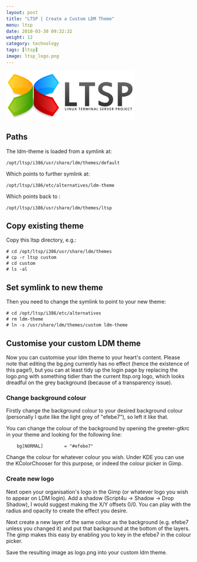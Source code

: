 ```yaml
---
layout: post
title: "LTSP | Create a Custom LDM Theme"
menu: ltsp
date: 2010-03-30 09:32:32
weight: 12
category: technology
tags: [ltsp]
image: ltsp_logo.png
---
```


<img src="/assets/ltsp_logo.png" class="image-right" alt="LTSP Logo">

## Paths

The ldm-theme is loaded from a symlink at:

    /opt/ltsp/i386/usr/share/ldm/themes/default

<!--more-->

Which points to further symlink at:

    /opt/ltsp/i386/etc/alternatives/ldm-theme

Which points back to :

    /opt/ltsp/i386/usr/share/ldm/themes/ltsp

## Copy existing theme

Copy this ltsp directory, e.g.:

    # cd /opt/ltsp/i386/usr/share/ldm/themes
    # cp -r ltsp custom
    # cd custom
    # ls -al

## Set symlink to new theme

Then you need to change the symlink to point to your new theme:

    # cd /opt/ltsp/i386/etc/alternatives
    # rm ldm-theme
    # ln -s /usr/share/ldm/themes/custom ldm-theme

## Customise your custom LDM theme

Now you can customise your ldm theme to your heart's content.  Please note that editing the bg.png currently has no effect (hence the existence of this page!), but you can at least tidy up the login page by replacing the logo.png with something tidier than the current ltsp.org logo, which looks dreadful on the grey background (because of a transparency issue).

### Change background colour

Firstly change the background colour to your desired background colour (personally I quite like the light grey of "efebe7"), so left it like that.

You can change the colour of the background by opening the greeter-gtkrc in your theme and looking for the following line:

        bg[NORMAL]        = "#efebe7"

Change the colour for whatever colour you wish.  Under KDE you can use the KColorChooser for this purpose, or indeed the colour picker in Gimp.

### Create new logo

Next open your organisation's logo in the Gimp (or whatever logo you wish to appear on LDM login).  Add a shadow (Script4u &rarr; Shadow &rarr; Drop Shadow), I would suggest making the X/Y offsets 0/0.  You can play with the radius and opacity to create the effect you desire.

Next create a new layer of the same colour as the background (e.g. efebe7 unless you changed it) and put that background at the bottom of the layers.  The gimp makes this easy by enabling you to key in the efebe7 in the colour picker.

Save the resulting image as logo.png into your custom ldm theme.


